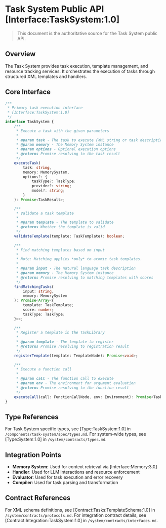 # Task System Public API [Interface:TaskSystem:1.0]

> This document is the authoritative source for the Task System public API.

## Overview

The Task System provides task execution, template management, and resource tracking services. It orchestrates the execution of tasks through structured XML templates and handlers.

## Core Interface

```typescript
/**
 * Primary task execution interface
 * [Interface:TaskSystem:1.0]
 */
interface TaskSystem {
    /**
     * Execute a task with the given parameters
     * 
     * @param task - The task to execute (XML string or task description)
     * @param memory - The Memory System instance
     * @param options - Optional execution options
     * @returns Promise resolving to the task result
     */
    executeTask(
        task: string,
        memory: MemorySystem,
        options?: {
            taskType?: TaskType;
            provider?: string;
            model?: string;
        }
    ): Promise<TaskResult>;

    /**
     * Validate a task template
     * 
     * @param template - The template to validate
     * @returns Whether the template is valid
     */
    validateTemplate(template: TaskTemplate): boolean;
    
    /**
     * Find matching templates based on input
     * 
     * Note: Matching applies *only* to atomic task templates.
     * 
     * @param input - The natural language task description
     * @param memory - The Memory System instance
     * @returns Promise resolving to matching templates with scores
     */
    findMatchingTasks(
        input: string,
        memory: MemorySystem
    ): Promise<Array<{
        template: TaskTemplate;
        score: number;
        taskType: TaskType;
    }>>;
    
    /**
     * Register a template in the TaskLibrary
     * 
     * @param template - The template to register
     * @returns Promise resolving to registration result
     */
    registerTemplate(template: TemplateNode): Promise<void>;
    
    /**
     * Execute a function call
     * 
     * @param call - The function call to execute
     * @param env - The environment for argument evaluation
     * @returns Promise resolving to the function result
     */
    executeCall(call: FunctionCallNode, env: Environment): Promise<TaskResult>;
}
```

## Type References

For Task System specific types, see [Type:TaskSystem:1.0] in `/components/task-system/spec/types.md`.
For system-wide types, see [Type:System:1.0] in `/system/contracts/types.md`.

## Integration Points

- **Memory System**: Used for context retrieval via [Interface:Memory:3.0]
- **Handler**: Used for LLM interactions and resource enforcement
- **Evaluator**: Used for task execution and error recovery
- **Compiler**: Used for task parsing and transformation

## Contract References

For XML schema definitions, see [Contract:Tasks:TemplateSchema:1.0] in `/system/contracts/protocols.md`.
For integration contract details, see [Contract:Integration:TaskSystem:1.0] in `/system/contracts/interfaces.md`.
